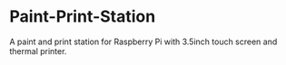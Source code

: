 # Paint-Print-Station
A paint and print station for Raspberry Pi with 3.5inch touch screen and thermal printer.
